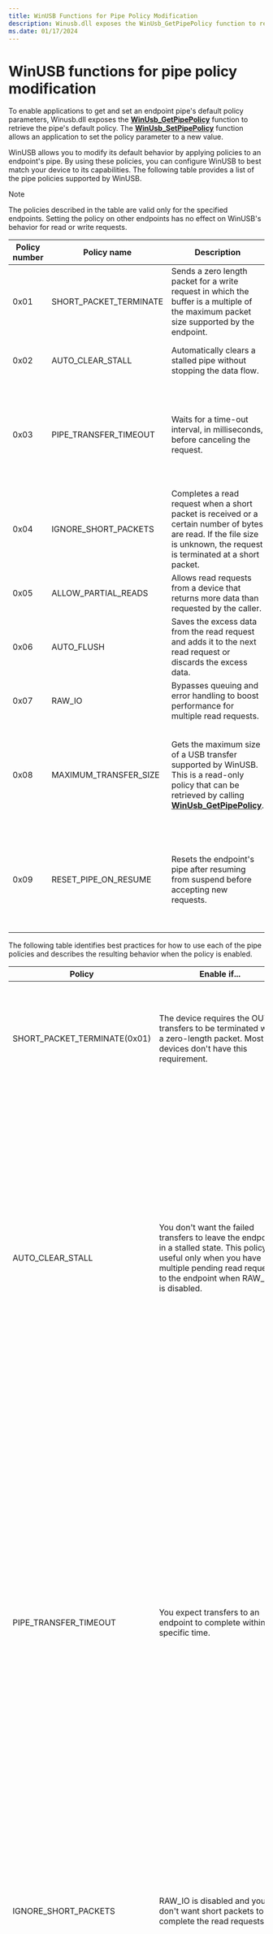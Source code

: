 ```yaml
---
title: WinUSB Functions for Pipe Policy Modification
description: Winusb.dll exposes the WinUsb_GetPipePolicy function to retrieve the pipe's default policy.
ms.date: 01/17/2024
---
```


# WinUSB functions for pipe policy modification

To enable applications to get and set an endpoint pipe's default policy parameters, Winusb.dll exposes the **[WinUsb_GetPipePolicy](/windows/win32/api/winusb/nf-winusb-winusb_getpipepolicy)** function to retrieve the pipe's default policy. The **[WinUsb_SetPipePolicy](/windows/win32/api/winusb/nf-winusb-winusb_setpipepolicy)** function allows an application to set the policy parameter to a new value.

WinUSB allows you to modify its default behavior by applying policies to an endpoint's pipe. By using these policies, you can configure WinUSB to best match your device to its capabilities. The following table provides a list of the pipe policies supported by WinUSB.

> [!NOTE]
> The policies described in the table are valid only for the specified endpoints. Setting the policy on other endpoints has no effect on WinUSB's behavior for read or write requests.

| Policy number | Policy name | Description | Endpoint (direction) | Default value |
|---|---|---|---|---|
| 0x01 | SHORT_PACKET_TERMINATE | Sends a zero length packet for a write request in which the buffer is a multiple of the maximum packet size supported by the endpoint. | Bulk (OUT)<br><br>Interrupt (OUT) | FALSE |
| 0x02 | AUTO_CLEAR_STALL | Automatically clears a stalled pipe without stopping the data flow. | Bulk (IN)<br><br>Interrupt (IN) | FALSE |
| 0x03 | PIPE_TRANSFER_TIMEOUT | Waits for a time-out interval, in milliseconds, before canceling the request. | Bulk (IN)<br><br>Bulk (OUT)<br><br>Interrupt (IN)<br><br>Interrupt (OUT) | 5 seconds (5000 milliseconds) for control; 0 for others |
| 0x04 | IGNORE_SHORT_PACKETS | Completes a read request when a short packet is received or a certain number of bytes are read. If the file size is unknown, the request is terminated at a short packet. | Bulk (IN)<br><br>Interrupt (IN) | FALSE |
| 0x05 | ALLOW_PARTIAL_READS | Allows read requests from a device that returns more data than requested by the caller. | Bulk (IN)<br><br>Interrupt (IN) | TRUE |
| 0x06 | AUTO_FLUSH | Saves the excess data from the read request and adds it to the next read request or discards the excess data. | Bulk (IN)<br><br>Interrupt (IN) | FALSE |
| 0x07 | RAW_IO | Bypasses queuing and error handling to boost performance for multiple read requests. | Bulk (IN)<br><br>Interrupt (IN) | FALSE |
| 0x08 | MAXIMUM_TRANSFER_SIZE | Gets the maximum size of a USB transfer supported by WinUSB. This is a read-only policy that can be retrieved by calling **[WinUsb_GetPipePolicy](/windows/win32/api/winusb/nf-winusb-winusb_getpipepolicy)**. | Bulk (IN)<br><br>Bulk (OUT)<br><br>Interrupt (IN)<br><br>Interrupt (OUT) |
| 0x09 | RESET_PIPE_ON_RESUME | Resets the endpoint's pipe after resuming from suspend before accepting new requests. | Bulk (IN)<br><br>Bulk (OUT)<br><br>Interrupt (IN)<br><br>Interrupt (OUT) | FALSE |

The following table identifies best practices for how to use each of the pipe policies and describes the resulting behavior when the policy is enabled.

| Policy | Enable if... | Behavior |
|---|---|---|
| SHORT_PACKET_TERMINATE(0x01) | The device requires the OUT transfers to be terminated with a zero-length packet. Most devices don't have this requirement. | If enabled (policy parameter value is TRUE or nonzero), every write request that is a multiple of the maximum packet size supported by the endpoint, is followed by a zero-length packet.<br><br>After sending data to the host controller, WinUSB sends a write request with a zero-length packet, and then completes the request that was created by **[WinUsb_WritePipe](/windows/win32/api/winusb/nf-winusb-winusb_writepipe)**. |
| AUTO_CLEAR_STALL | You don't want the failed transfers to leave the endpoint in a stalled state. This policy is useful only when you have multiple pending read requests to the endpoint when RAW_IO is disabled. | <ul><li>If enabled (policy parameter value is TRUE or nonzero), a stall condition is cleared automatically. This policy parameter doesn't affect control pipes.<br><br>When a read request fails and the host controller returns a status other than STATUS_CANCELLED or STATUS_DEVICE_NOT_CONNECTED, WinUSB resets the pipe before completing the failed request. Resetting the pipe clears the stall condition without interrupting the data flow. Data continues to flow in the endpoints as long as new transfers keep arriving from the device. A new transfer can include one that was in the queue when the stall occurred.<br><br>Enabling this policy doesn't significantly impact performance.<br><br></li><li>If disabled (policy parameter value is FALSE or zero), all transfers that arrive to the endpoint after the stalled transfer fail until the caller manually resets the endpoint's pipe by calling **[WinUsb_ResetPipe](/windows/win32/api/winusb/nf-winusb-winusb_resetpipe)**.</li></ul> |
| PIPE_TRANSFER_TIMEOUT | You expect transfers to an endpoint to complete within a specific time. | <ul><li>If set to zero (default), transfers won't time out because the host controller won't cancel the transfer. In this case, the transfer waits indefinitely until it's manually canceled or the transfer completes normally.</li><li>If set to a nonzero value (time-out interval), the host controller starts a timer when it receives the transfer request. When the timer exceeds the set time-out interval, the request is canceled.<br><br>A minor performance penalty occurs due to timer management.<br><br>Requests don't time out while waiting in a WinUSB queue.<br><br>In Windows Vista, for all transfers (except transfers with RAW_IO enabled), WinUSB queues the request until all previous transfers on the destination endpoint have been completed. The host controller doesn't include the queuing time in the calculation of the time-out interval.<br><br>With RAW_IO enabled, WinUSB doesn't queue the request. Instead, it passes the request directly to the USB stack, whether the USB stack is busy processing previous transfers. If the USB stack is busy, it can delay processing the new request. This can cause a time-out.</li></ul> |
| IGNORE_SHORT_PACKETS | RAW_IO is disabled and you don't want short packets to complete the read requests. | <ul><li>If enabled (policy parameter value is TRUE or nonzero), the host controller won't complete a read operation immediately after it receives a short packet. Instead, it completes the operation only if:<ul><li>An error occurs.</li><li>The request is canceled.</li><li>All the requested bytes have been received.</li></ul><li>If disabled (policy parameter value is FALSE or zero), the host controller completes a read operation after it has read the requested number of bytes or has received a short packet.</li></ul> |
| ALLOW_PARTIAL_READS | The device can send more data than requested if the size of your request buffer is a multiple of the maximum endpoint packet size.<br><br>Use if your application wants to read a few bytes to determine how many total bytes to read. | <ul><li>If disabled (policy parameter value is FALSE or zero) and the device returns more data than was requested, WinUSB completes the request with an error.</li><li>If enabled (policy parameter value is TRUE or nonzero) and the device returns more data than was requested, WinUSB can (depending on AUTO_FLUSH settings) add the excess data from the read request to the beginning of the next read request or discard the excess data.<br><br>If enabled, WinUSB immediately completes read requests for zero bytes successfully and won't send the requests down the stack.</li></ul> |
| AUTO_FLUSH | ALLOW_PARTIAL_READS policy is enabled.<br><br>The device can send more data than was requested, and your application doesn't require any other data. This is possible if the size of your request buffer is a multiple of the maximum endpoint packet size. | AUTO_FLUSH defines WinUSB's behavior when ALLOW_PARTIAL_READS is enabled. If ALLOW_PARTIAL_READS is disabled, the AUTO_FLUSH value is ignored by WinUSB.<br><br>WinUSB can either discard the remaining data or send it with the caller's next read request.<br><br><ul><li>If enabled (policy parameter value is TRUE or nonzero), WinUSB discards the extra bytes without any error code.</li><li>If disabled (policy parameter value is FALSE or zero), WinUSB saves the extra bytes, adds them to the beginning of the caller's next read request, and then sends the data to the caller in the next read operation.</li></ul> |
| RAW_IO | Performance is a priority and the application submits simultaneous read requests to the same endpoint.<br><br>RAW_IO imposes certain restrictions on the buffer that is passed by the caller in **[WinUsb_ReadPipe](/windows/win32/api/winusb/nf-winusb-winusb_readpipe)**:<br><br><ul><li>The buffer length must be a multiple of the maximum endpoint packet size.</li><li>The length must be less than or equal to the value of MAXIMUM_TRANSFER_SIZE retrieved by **[WinUsb_GetPipePolicy](/windows/win32/api/winusb/nf-winusb-winusb_getpipepolicy)**.</li></ul> | If enabled, transfers bypass queuing and error handling to boost performance for multiple read requests. WinUSB handles read requests as follows:<br><br><ul><li>A request that isn't a multiple of the maximum endpoint packet size fails.</li><li>A request that is greater than the maximum transfer size supported by WinUSB fails.</li><li>All well-formed requests are immediately sent down to the USB core stack to be scheduled in the host controller.</li></ul><br><br>Enabling this setting significantly improves the performance of multiple read requests by reducing the delay between the last packet of one transfer and the first packet of the next transfer. |
| RESET_PIPE_ON_RESUME | The device doesn't preserve its data toggle state across suspend. | On resume from suspend, WinUSB resets the endpoint before it allows the caller to send new requests to the endpoint. |

## Related topics

- [WinUSB Power Management](winusb-power-management.md)
- [WinUSB Architecture and Modules](winusb-architecture.md)
- [Choosing a driver model for developing a USB client driver](winusb-considerations.md)
- [WinUSB (Winusb.sys) Installation](winusb-installation.md)
- [How to Access a USB Device by Using WinUSB Functions](using-winusb-api-to-communicate-with-a-usb-device.md)
- [WinUSB functions](using-winusb-api-to-communicate-with-a-usb-device.md)
- **[WinUsb_GetPipePolicy](/windows/win32/api/winusb/nf-winusb-winusb_getpipepolicy)**
- **[WinUsb_SetPipePolicy](/windows/win32/api/winusb/nf-winusb-winusb_setpipepolicy)**
- [Introduction to WinUSB for Developers](introduction-to-winusb-for-developers.md)
